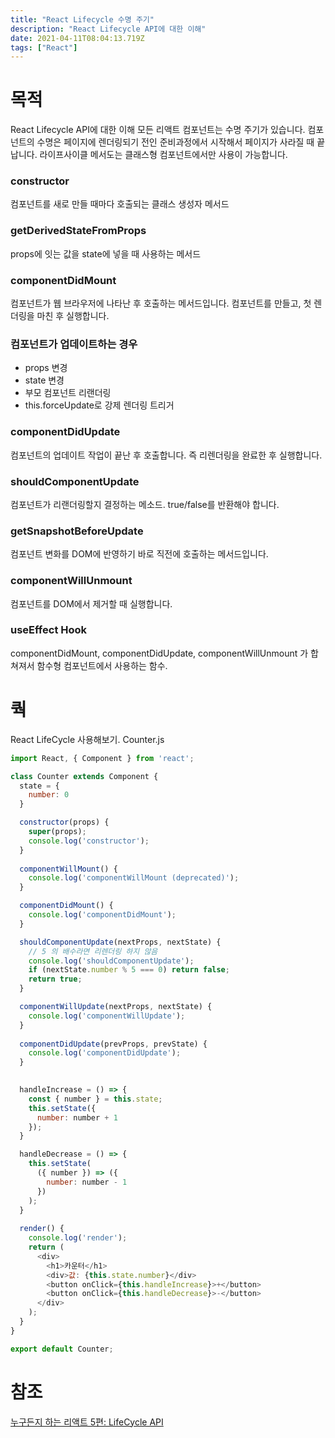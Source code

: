 ```yaml
---
title: "React Lifecycle 수명 주기"
description: "React Lifecycle API에 대한 이해"
date: 2021-04-11T08:04:13.719Z
tags: ["React"]
---
```

# 목적
React Lifecycle API에 대한 이해
모든 리액트 컴포넌트는 수명 주기가 있습니다.
컴포넌트의 수명은 페이지에 렌더링되기 전인 준비과정에서 시작해서 페이지가 사라질 때 끝납니다. 라이프사이클 메서도는 클래스형 컴포넌트에서만 사용이 가능합니다. 

### constructor
컴포넌트를 새로 만들 때마다 호출되는 클래스 생성자 메서드

### getDerivedStateFromProps
props에 잇는 값을 state에 넣을 때 사용하는 메서드

### componentDidMount
컴포넌트가 웹 브라우저에 나타난 후 호출하는 메서드입니다. 컴포넌트를 만들고, 첫 렌더링을 마친 후 실행합니다.

### 컴포넌트가 업데이트하는 경우
- props 변경
- state 변경
- 부모 컴포넌트 리랜더링
- this.forceUpdate로 강제 렌더링 트리거

### componentDidUpdate
컴포넌트의 업데이트 작업이 끝난 후 호출합니다. 즉 리렌더링을 완료한 후 실행합니다.

### shouldComponentUpdate
컴포넌트가 리랜더링할지 결정하는 메소드. true/false를 반환해야 합니다.

### getSnapshotBeforeUpdate
컴포넌트 변화를 DOM에 반영하기 바로 직전에 호출하는 메서드입니다.

### componentWillUnmount
컴포넌트를 DOM에서 제거할 때 실행합니다. 

### useEffect Hook
componentDidMount, componentDidUpdate, componentWillUnmount 가 합쳐져서 함수형 컴포넌트에서 사용하는 함수.

# 쿽
React LifeCycle 사용해보기. Counter.js
```js
import React, { Component } from 'react';

class Counter extends Component {
  state = {
    number: 0
  }

  constructor(props) {
    super(props);
    console.log('constructor');
  }
  
  componentWillMount() {
    console.log('componentWillMount (deprecated)');
  }

  componentDidMount() {
    console.log('componentDidMount');
  }

  shouldComponentUpdate(nextProps, nextState) {
    // 5 의 배수라면 리렌더링 하지 않음
    console.log('shouldComponentUpdate');
    if (nextState.number % 5 === 0) return false;
    return true;
  }

  componentWillUpdate(nextProps, nextState) {
    console.log('componentWillUpdate');
  }
  
  componentDidUpdate(prevProps, prevState) {
    console.log('componentDidUpdate');
  }
  

  handleIncrease = () => {
    const { number } = this.state;
    this.setState({
      number: number + 1
    });
  }

  handleDecrease = () => {
    this.setState(
      ({ number }) => ({
        number: number - 1
      })
    );
  }
  
  render() {
    console.log('render');
    return (
      <div>
        <h1>카운터</h1>
        <div>값: {this.state.number}</div>
        <button onClick={this.handleIncrease}>+</button>
        <button onClick={this.handleDecrease}>-</button>
      </div>
    );
  }
}

export default Counter;
```


# 참조
[누구든지 하는 리액트 5편: LifeCycle API](https://velopert.com/3631)